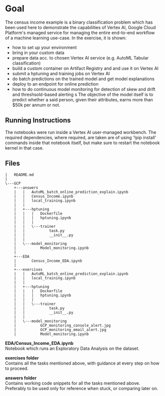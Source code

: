 # Goal
The census income example is a binary classification problem which has been used here to demonstrate the capabilities of Vertex AI, Google Cloud Platform's managed service for managing the entire end-to-end workflow of a machine learning use-case. In the exercise, it is shown:
- how to set up your environment
- bring in your custom data
- prepare data acc. to chosen Vertex AI service (e.g. AutoML Tabular classification)
- build a custom container on Artifact Registry and and use it on Vertex AI
- submit a hptuning and training jobs on Vertex AI
- do batch predictions on the trained model and get model explanations
- deploy to an endpoint for online prediction
- how to do continuous model monitoring for detection of skew and drift and threshsold-based alerting
s
The objective of the model itself is to predict whether a said person, given their attributes, earns more than $50k per annum or not.

## Running Instructions
The notebooks were run inside a Vertex AI user-managed workbench. The required dependencies, where required, are taken are of using '!pip install' commands inside that notebook itself, but make sure to restart the notebook kernel in that case.

## Files
```
|   README.md
|
\---GCP
    +---answers
    |   |   AutoML_batch_online_prediction_explain.ipynb
    |   |   Census_Income.ipynb
    |   |   local_training.ipynb
    |   |
    |   +---hptuning
    |   |   |   Dockerfile
    |   |   |   hptuning.ipynb
    |   |   |
    |   |   \---trainer
    |   |           task.py
    |   |           __init__.py
    |   |
    |   \---model_monitoring
    |           Model_monitoring.ipynb
    |
    +---EDA
    |       Census_Income_EDA.ipynb
    |
    +---exercises
    |   |   AutoML_batch_online_prediction_explain.ipynb
    |   |   local_training.ipynb
    |   |
    |   +---hptuning
    |   |   |   Dockerfile
    |   |   |   hptuning.ipynb
    |   |   |
    |   |   \---trainer
    |   |           task.py
    |   |           __init__.py
    |   |
    |   \---model_monitoring
    |           GCP_monitoring_console_alert.jpg
    |           GCP_monitoring_email_alert.jpg
    |           Model_monitoring.ipynb
```
**EDA/Census_Income_EDA.ipynb**
<br>
Notebook which runs an Exploratory Data Analysis on the dataset.

**exercises folder**
<br>
Contains all the tasks mentioned above, with guidance at every step on how to proceed.

**answers folder**
<br>
Contains working code snippets for all the tasks mentioned above. Preferably to be used only for reference when stuck, or comparing later on.
